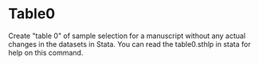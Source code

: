 # Table0
Create "table 0" of sample selection for a manuscript without any actual changes in the datasets in Stata. You can read the table0.sthlp in stata for help on this command.
